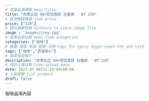```yaml
---
# 菜單品項標題 menu title 
title: "衣索比亞 90+耶加雪菲 杜莓索   NT 150"
# 品項價錢標價 item price 
price: ["120"]
# 圖片檔案目錄 diretory to store image file
image : "images/jrey.jpg"
# 菜單品項分類 menu item categories 
categories: ["咖啡"]
# 標籤 辣度 素食 甜食 冷熱 tags for spicy vegan sweet hot and cold 
tags: ["咖啡","深淺培火"]
# 菜單項目簡介 
description: "衣索比亞 90+耶加雪菲 杜莓索   NT 150"
# 項目上傳日期 item upload date 
date: 2023-07-06T21:24:04+08:00
# 上架開關 list product 
draft: false
---
```


咖啡品項內容